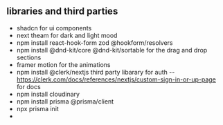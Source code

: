 ## libraries and third parties 
- shadcn for ui components 
- next theam for dark and light mood
- npm install react-hook-form zod @hookform/resolvers
- npm install @dnd-kit/core @dnd-kit/sortable for the drag and drop sections
- framer motion for the animations 
- npm install @clerk/nextjs third party libarary for auth -- https://clerk.com/docs/references/nextjs/custom-sign-in-or-up-page for docs 
- npm install cloudinary
- npm install prisma @prisma/client
- npx prisma init
- 
